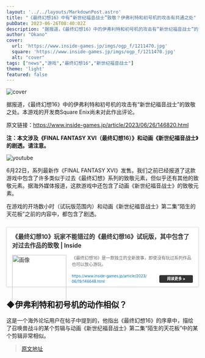 ```yaml
---
layout: '../../layouts/MarkdownPost.astro'
title: "《最终幻想16》中有“新世纪福音战士”致敬？伊弗利特和初号机的攻击有共通之处"
pubDate: 2023-06-26T08:40:02Z
description: "据报道，《最终幻想16》中的伊弗利特和初号机的攻击有“新世纪福音战士”的致敬之处。"
author: "Okano"
cover:
  url: 'https://www.inside-games.jp/imgs/ogp_f/1211470.jpg'
  square: 'https://www.inside-games.jp/imgs/ogp_f/1211470.jpg'
  alt: "cover"
tags: ["news","游戏","最终幻想16","新世纪福音战士"]
theme: 'light'
featured: false
---
```


![cover](https://www.inside-games.jp/imgs/ogp_f/1211470.jpg)

据报道，《最终幻想16》中的伊弗利特和初号机的攻击有“新世纪福音战士”的致敬之处。本游戏的开发商Square Enix尚未对此作出评论。

原文链接：<a href="https://www.inside-games.jp/article/2023/06/26/146820.html">https://www.inside-games.jp/article/2023/06/26/146820.html</a>

**注：本文涉及《FINAL FANTASY XVI（最终幻想16）》和动画《新世纪福音战士》的剧透。请注意。**

![youtube](https://www.youtube.com/embed/m-mf8K7f45o?rel=0)

6月22日，系列最新作《FINAL FANTASY XVI》发售。我们之前已经报道了这款游戏中包含了许多类似于过去《最终幻想》系列的致敬元素，但似乎还有其他的致敬元素。据海外媒体报道，这款游戏中还包含了动画《新世纪福音战士》的致敬元素。

在游戏的开场数小时（试玩版范围内）和动画《新世纪福音战士》第二集“陌生的天花板”之前的内容中，都包含了剧透。

<div class="link-card" style="border:1px solid #ddd; box-shadow:0 1px 4px rgb(0, 0, 0, .1); padding:1em; margin:1.8em auto; background:#fff; display:-ms-grid; display:grid; line-height:1.6em;"><a href="https://www.inside-games.jp/article/2023/06/19/146648.html" target="_blank" style="text-decoration:none; font-weight:inherit; color:#333"><div class="link-card-title" style="padding-bottom:.8em; font-size:1.1em; font-weight:700;">《最终幻想10》玩家不能错过的《最终幻想16》试玩版，其中包含了对过去作品的致敬 | Inside</div><div class="link-card-image" style="width:30%; min-width:120px; max-width:200px; padding-right:1em; float:left;"><img srcset="https://www.inside-games.jp/imgs/card_s/1209748.jpg 500w, https://www.inside-games.jp/imgs/card_l/1209748.jpg 1200w" src="https://www.inside-games.jp/imgs/card_l/1209748.jpg" style="display:block;margin:auto;" width="100%" height="auto" alt="画像"></div><div class="link-card-cap" style="font-size:.8em; color:#666; display:-webkit-box; -webkit-box-orient:vertical; -webkit-line-clamp:3; overflow: hidden; line-height:1.6em;">《最终幻想16》是一款独立的全新故事，即使没有玩过系列作品也可以放心游玩。 </div><div class="link-card-url" style="display:flex; justify-content:space-between; align-items:center; margin-top:1em;"><span class="link-card-urltxt" style="font-size:.7em; color:#0073aa; line-height:1.4em; word-break:break-all; padding-right: 30px;"> https://www.inside-games.jp/article/2023/06/19/146648.html</span><span class="link-card-btn" style="background-color:#333; color:#fff; padding:5px 20px; border-radius:3px; font-size:.7em; font-weight:bold; line-height:1em; white-space:nowrap;">阅读更多 »</span></div></a></div>

## ◆伊弗利特和初号机的动作相似？

这是一个海外论坛用户在帖子中提到的，他指出《最终幻想16》的序章中，描绘了召唤兽战斗的某个剪辑与动画《新世纪福音战士》第二集“陌生的天花板”中的某个剪辑非常相似。

>[原文地址](https://www.inside-games.jp/article/2023/06/26/146820.html)  